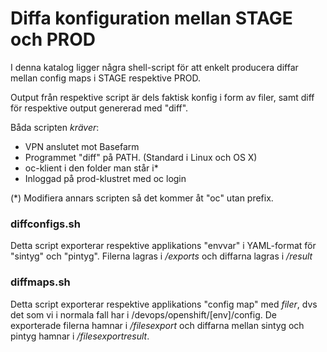 # Diffa konfiguration mellan STAGE och PROD

I denna katalog ligger några shell-script för att enkelt producera diffar mellan config maps i STAGE respektive PROD.

Output från respektive script är dels faktisk konfig i form av filer, samt diff för respektive output genererad med "diff".

Båda scripten _kräver_:
  
* VPN anslutet mot Basefarm
* Programmet "diff" på PATH. (Standard i Linux och OS X)
* oc-klient i den folder man står i*
* Inloggad på prod-klustret med oc login <url>

(*) Modifiera annars scripten så det kommer åt "oc" utan prefix.

### diffconfigs.sh

Detta script exporterar respektive applikations "envvar" i YAML-format för "sintyg" och "pintyg". Filerna lagras i _/exports_ och diffarna lagras i _/result_

### diffmaps.sh

Detta script exporterar respektive applikations "config map" med _filer_, dvs det som vi i normala fall har i /devops/openshift/[env]/config. De exporterade filerna hamnar i _/filesexport_ och diffarna mellan sintyg och pintyg hamnar i _/filesexportresult_.